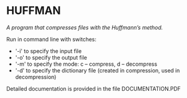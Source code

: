 # HUFFMAN
*A program that compresses files with the Huffmann’s method.*

Run in command line with switches:
- '-i' to specify the input file
- '-o' to specify the output file
- '-m' to specify the mode: c – compress, d – decompress
- '-d' to specify the dictionary file (created in compression, used in decompression)

Detailed documentation is provided in the file DOCUMENTATION.PDF
